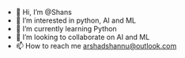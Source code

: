 - 👋 Hi, I’m @Shans
- 👀 I’m interested in python, AI and ML
- 🌱 I’m currently learning Python
- 💞️ I’m looking to collaborate on AI and ML
- 📫 How to reach me arshadshannu@outlook.com

<!---
Arshad1404/Arshad1404 is a ✨ special ✨ repository because its `README.md` (this file) appears on your GitHub profile.
You can click the Preview link to take a look at your changes.
--->
